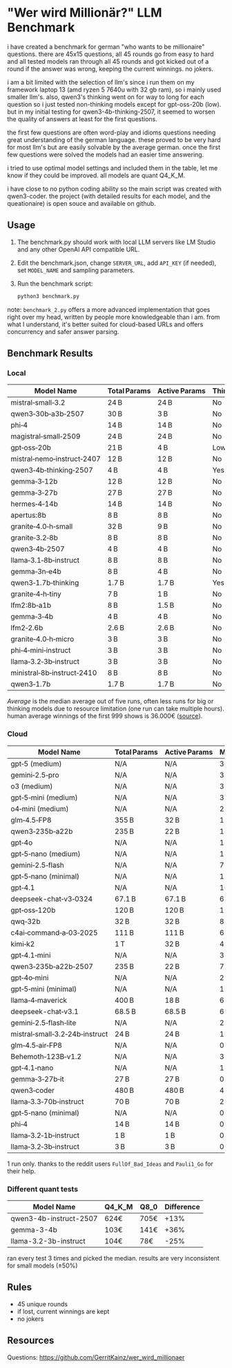 # "Wer wird Millionär?" LLM Benchmark

 i have created a benchmark for german "who wants to be millionaire" questions. there are 45x15 questions, all 45 rounds go from easy to hard and all tested models ran through all 45 rounds and got kicked out of a round if the answer was wrong, keeping the current winnings. no jokers.

i am a bit limited with the selection of llm's since i run them on my framework laptop 13 (amd ryzen 5 7640u with 32 gb ram), so i mainly used smaller llm's. also, qwen3's thinking went on for way to long for each question so i just tested non-thinking models except for gpt-oss-20b (low). but in my initial testing for qwen3-4b-thinking-2507, it seemed to worsen the quality of answers at least for the first questions.

the first few questions are often word-play and idioms questions needing great understanding of the german language. these proved to be very hard for most llm's but are easily solvable by the average german. once the first few questions were solved the models had an easier time answering.

i tried to use optimal model settings and included them in the table, let me know if they could be improved. all models are quant Q4_K_M.

i have close to no python coding ability so the main script was created with qwen3-coder. the project (with detailed results for each model, and the queationaire) is open souce and available on github.

## Usage

1. The benchmark.py should work with local LLM servers like LM Studio and any other OpenAI API compatible URL.

2. Edit the benchmark.json, change `SERVER_URL`, add `API_KEY` (if needed), set `MODEL_NAME` and sampling parameters.

3. Run the benchmark script:
   
   ```bash
   python3 benchmark.py
   ```

note: `benchmark_2.py` offers a more advanced implementation that goes right over my head, written by people more knowledgeable than i am. from what I understand, it's better suited for cloud-based URLs and offers concurrency and safer answer parsing.

## Benchmark Results

### Local

| Model Name                 | Total Params | Active Params | Thinking | Million Wins | Median | Average   |
| -------------------------- | ------------ | ------------- | -------- | ------------ | ------ | --------- |
| mistral‑small‑3.2          | 24 B         | 24 B          | No       | 2            | 500 €  | 63.812 €  |
| qwen3‑30b‑a3b‑2507         | 30 B         | 3 B           | No       | 5            | 200 €  | 118.111 € |
| phi‑4                      | 14 B         | 14 B          | No       | 1            | 200 €  | 25.987 €  |
| magistral‑small‑2509       | 24 B         | 24 B          | No       | 0            | 200 €  | 25.003 €  |
| gpt‑oss‑20b                | 21 B         | 4 B           | Low      | 3            | 100 €  | 80.177 €  |
| mistral‑nemo‑instruct‑2407 | 12 B         | 12 B          | No       | 1            | 100 €  | 34.383 €  |
| qwen3‑4b‑thinking‑2507     | 4 B          | 4 B           | Yes      | 1            | 100 €  | 27.343 €  |
| gemma‑3‑12b                | 12 B         | 12 B          | No       | 1            | 100 €  | 24.291 €  |
| gemma‑3‑27b                | 27 B         | 27 B          | No       | 0            | 100 €  | 15.039 €  |
| hermes‑4‑14b               | 14 B         | 14 B          | No       | 0            | 100 €  | 14.916 €  |
| apertus:8b                 | 8 B          | 8 B           | No       | 0            | 100 €  | 1.998 €   |
| granite‑4.0‑h‑small        | 32 B         | 9 B           | No       | 0            | 100 €  | 764 €     |
| granite‑3.2‑8b             | 8 B          | 8 B           | No       | 0            | 100 €  | 620 €     |
| qwen3‑4b‑2507              | 4 B          | 4 B           | No       | 0            | 50 €   | 624 €     |
| llama‑3.1‑8b‑instruct      | 8 B          | 8 B           | No       | 0            | 50 €   | 484 €     |
| gemma‑3n‑e4b               | 8 B          | 4 B           | No       | 0            | 50 €   | 383 €     |
| qwen3‑1.7b‑thinking        | 1.7 B        | 1.7 B         | Yes      | 0            | 50 €   | 356 €     |
| granite‑4‑h‑tiny           | 7 B          | 1 B           | No       | 0            | 50 €   | 321 €     |
| lfm2:8b‑a1b                | 8 B          | 1.5 B         | No       | 0            | 50 €   | 303 €     |
| gemma‑3‑4b                 | 4 B          | 4 B           | No       | 0            | 50 €   | 158 €     |
| lfm2‑2.6b                  | 2.6 B        | 2.6 B         | No       | 0            | 50 €   | 126 €     |
| granite‑4.0‑h‑micro        | 3 B          | 3 B           | No       | 0            | 50 €   | 100 €     |
| phi‑4‑mini‑instruct        | 3 B          | 3 B           | No       | 0            | 0 €    | 157 €     |
| llama‑3.2‑3b‑instruct      | 3 B          | 3 B           | No       | 0            | 0 €    | 125 €     |
| ministral‑8b‑instruct‑2410 | 8 B          | 8 B           | No       | 0            | 0 €    | 60 €      |
| qwen3‑1.7b                 | 1.7 B        | 1.7 B         | No       | 0            | 0 €    | 57 €      |

*Average* is the median average out of five runs, often less runs for big or thinking models due to resource limitation (one run can take multiple hours). human average winnings of the first 999 shows is 36.000€ ([source](https://www.stern.de/kultur/tv/jubilaeum-von--wer-wird-millionaer---zahlen-und-fakten-aus-999-ausgaben-3605146.html)).

### Cloud

| Model Name                     | Total Params | Active Params | Million Wins | Median      | Average   |
| ------------------------------ | ------------ | ------------- | ------------ | ----------- | --------- |
| gpt‑5 (medium)                 | N/A          | N/A           | 36           | 1.000.000 € | 813.783 € |
| gemini‑2.5‑pro                 | N/A          | N/A           | 33           | 1.000.000 € | 742.004 € |
| o3 (medium)                    | N/A          | N/A           | 31           | 1.000.000 € | 716.546 € |
| gpt‑5‑mini (medium)            | N/A          | N/A           | 31           | 1.000.000 € | 673.838 € |
| o4‑mini (medium)               | N/A          | N/A           | 21           | 500.000 €   | 512.221 € |
| glm‑4.5‑FP8                    | 355 B        | 32 B          | 17           | 64.000 €    | 410.813 € |
| qwen3‑235b‑a22b                | 235 B        | 22 B          | 15           | 64.000 €    | 369.027 € |
| gpt‑4o                         | N/A          | N/A           | 12           | 16.000 €    | 302.186 € |
| gpt‑5‑nano (medium)            | N/A          | N/A           | 12           | 16.000 €    | 299.494 € |
| gemini‑2.5‑flash               | N/A          | N/A           | 7            | 16.000 €    | 205.816 € |
| gpt‑5‑nano (minimal)           | N/A          | N/A           | 11           | 8 000 €     | 277.661 € |
| gpt‑4.1                        | N/A          | N/A           | 10           | 8 000 €     | 256.073 € |
| deepseek-chat‑v3‑0324          | 67.1 B       | 67.1 B        | 6            | 4 000 €     | 161.492 € |
| gpt‑oss‑120b                   | 120 B        | 120 B         | 11           | 2 000 €     | 275.564 € |
| qwq‑32b                        | 32 B         | 32 B          | 8            | 2 000 €     | 197.799 € |
| c4ai‑command‑a‑03‑2025         | 111 B        | 111 B         | 6            | 2 000 €     | 155.636 € |
| kimi‑k2                        | 1 T          | 32 B          | 4            | 2 000 €     | 125.136 € |
| gpt‑4.1‑mini                   | N/A          | N/A           | 3            | 2 000 €     | 113.616 € |
| qwen3‑235b‑a22b‑2507           | 235 B        | 22 B          | 7            | 1 000 €     | 163.144 € |
| gpt‑4o‑mini                    | N/A          | N/A           | 2            | 1 000 €     | 74.698 €  |
| gpt‑5‑mini (minimal)           | N/A          | N/A           | 1            | 1 000 €     | 53.618 €  |
| llama‑4‑maverick               | 400 B        | 18 B          | 6            | 500 €       | 161.411 € |
| deepseek-chat‑v3.1             | 68.5 B       | 68.5 B        | 6            | 500 €       | 142.581 € |
| gemini‑2.5‑flash‑lite          | N/A          | N/A           | 2            | 500 €       | 63.107 €  |
| mistral‑small‑3.2‑24b‑instruct | 24 B         | 24 B          | 1            | 500 €       | 41.017 €  |
| glm‑4.5‑air‑FP8                | N/A          | N/A           | 0            | 300 €       | 281.459 € |
| Behemoth‑123B‑v1.2             | N/A          | N/A           | 3            | 300 €       | 84.963 €  |
| gpt‑4.1‑nano                   | N/A          | N/A           | 1            | 300 €       | 37.838 €  |
| gemma‑3‑27b‑it                 | 27 B         | 27 B          | 0            | 300 €       | 7.634 €   |
| qwen3‑coder                    | 480 B        | 480 B         | 4            | 200 €       | 92.022 €  |
| llama‑3.3‑70b‑instruct         | 70 B         | 70 B          | 2            | 200 €       | 58.309 €  |
| gpt‑5‑nano (minimal)           | N/A          | N/A           | 0            | 100 €       | 2.324 €   |
| phi‑4                          | 14 B         | 14 B          | 0            | 50 €        | 1.892 €   |
| llama‑3.2‑1b‑instruct          | 1 B          | 1 B           | 0            | 0 €         | 155 €     |
| llama‑3.2‑3b‑instruct          | 3 B          | 3 B           | 0            | 0 €         | 121 €     |

1 run only. thanks to the reddit users `FullOf_Bad_Ideas` and `Pauli1_Go` for their help.

### Different quant tests

| Model Name             | Q4_K_M | Q8_0 | Difference |
| ---------------------- | ------ | ---- | ---------- |
| qwen3-4b-instruct-2507 | 624€   | 705€ | +13%       |
| gemma-3-4b             | 103€   | 141€ | +36%       |
| llama-3.2-3b-instruct  | 104€   | 78€  | -25%       |

ran every test 3 times and picked the median. results are very inconsistent for small models (±50%)

## Rules

- 45 unique rounds
- if lost, current winnings are kept
- no jokers

## Resources

Questions: https://github.com/GerritKainz/wer_wird_millionaer
